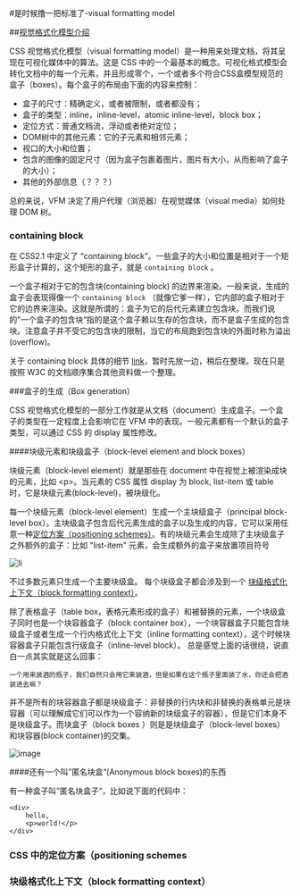 #是时候撸一把标准了-visual formatting model

##[视觉格式化模型介绍](http://www.w3.org/TR/CSS21/visuren.html)

CSS 视觉格式化模型（visual formatting model）是一种用来处理文档，将其呈现在可视化媒体中的算法。这是 CSS 中的一个最基本的概念。可视化格式模型会转化文档中的每一个元素，并且形成零个，一个或者多个符合CSS盒模型规范的盒子（boxes）。每个盒子的布局由下面的内容来控制：

* 盒子的尺寸：精确定义，或者被限制，或者都没有；
* 盒子的类型：inline，inline-level，atomic inline-level，block box；
* 定位方式：普通文档流，浮动或者绝对定位；
* DOM树中的其他元素：它的子元素和相邻元素；
* 视口的大小和位置；
* 包含的图像的固定尺寸（因为盒子包裹着图片，图片有大小，从而影响了盒子的大小）；
* 其他的外部信息（？？？）

总的来说，VFM 决定了用户代理（浏览器）在视觉媒体（visual media）如何处理 DOM 树。

<h3>containing block</h3>

在 CSS2.1 中定义了 “containing block”。一些盒子的大小和位置是相对于一个矩形盒子计算的，这个矩形的盒子，就是 `containing block` 。

一个盒子相对于它的包含块(containing block) 的边界来渲染。一般来说，生成的盒子会表现得像一个 `containing block` （就像它爹一样），它内部的盒子相对于它的边界来渲染。这就是所谓的：盒子为它的后代元素建立包含块。而我们说的”一个盒子的包含块“指的是这个盒子赖以生存的包含块，而不是盒子生成的包含块。注意盒子并不受它的包含块的限制，当它的布局跑到包含块的外面时称为溢出(overflow)。

关于 containing block 具体的细节 [link](http://www.w3.org/TR/CSS21/visudet.html#containing-block-details)，暂时先放一边，稍后在整理。现在只是按照 W3C 的文档顺序集合其他资料做一个整理。

###盒子的生成（Box generation）

CSS 视觉格式化模型的一部分工作就是从文档（document）生成盒子。一个盒子的类型在一定程度上会影响它在 VFM 中的表现。一般元素都有一个默认的盒子类型，可以通过 CSS 的 display 属性修改。

####块级元素和块级盒子（block-level element and block boxes）

块级元素（block-level element）就是那些在 document 中在视觉上被渲染成块的元素，比如 \<p>。当元素的 CSS 属性  display 为 block, list-item 或 table 时，它是块级元素(block-level)，被块级化。

每一个块级元素（block-level element）生成一个主块级盒子（principal block-level box）。主块级盒子包含后代元素生成的盒子以及生成的内容，它可以采用任意一种[定位方案（positioning schemes）](#positioning-schemes)。有的块级元素会生成除了主块级盒子之外额外的盒子：比如 "list-item" 元素，会生成额外的盒子来放置项目符号

![li](http://img5.tuchuang.org/uploads/2014/08/QQ20140816_1(1).png)

不过多数元素只生成一个主要块级盒。 
每个块级盒子都会涉及到一个 [块级格式化上下文（block formatting context）](#block-formatting-context)。

除了表格盒子（table box，表格元素形成的盒子）和被替换的元素，一个块级盒子同时也是一个块容器盒子（block container box），一个块容器盒子只能包含块级盒子或者生成一个行内格式化上下文（inline formatting context），这个时候块容器盒子只能包含行级盒子（inline-level block）。
总是感觉上面的话很绕，说直白一点其实就是这么回事：

    一个用来装酒的瓶子，我们自然只会用它来装酒，但是如果在这个瓶子里面装了水，你还会把酒装进去嘛？

并不是所有的块容器盒子都是块级盒子：非替换的行内块和非替换的表格单元是块容器（可以理解成它们可以作为一个容纳新的块级盒子的容器），但是它们本身不是块级盒子。而块盒子（block boxes ）则是是块级盒子（block-level boxes）和块容器(block container)的交集。

![image](http://img1.picbed.org/uploads/2014/08/_venn_inlines.png)


####还有一个叫”匿名块盒“(Anonymous block boxes)的东西

有一种盒子叫”匿名块盒子“，比如说下面的代码中：

    <div>
        hello,
        <p>world!</p>
    </div>





<h3 id="positioning-schemes">CSS 中的定位方案（positioning schemes</h3>

<h3 id="block-formatting-context">块级格式化上下文（block formatting context）</h3>


